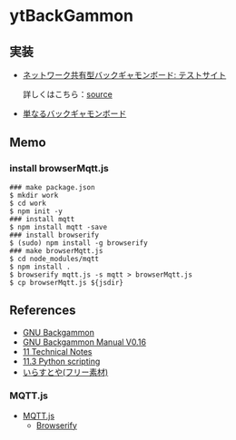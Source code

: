 # ytBackGammon

## 実装

* [ネットワーク共有型バックギャモンボード: テストサイト](http://www.ytani.net:8080/ytbackgammon/)
  
  詳しくはこちら：[source](app/)

* [単なるバックギャモンボード](https://ytani01.github.io/ytBackgammon/)


## Memo

### install browserMqtt.js

```
### make package.json
$ mkdir work
$ cd work
$ npm init -y
### install mqtt
$ npm install mqtt -save
### install browserify
$ (sudo) npm install -g browserify
### make browserMqtt.js
$ cd node_modules/mqtt
$ npm install .
$ browserify mqtt.js -s mqtt > browserMqtt.js
$ cp browserMqtt.js ${jsdir}
```

## References

* [GNU Backgammon](https://www.gnu.org/software/gnubg/)
* [GNU Backgammon Manual  V0.16](https://www.gnu.org/software/gnubg/manual/html_node/)
* [11 Technical Notes](https://www.gnu.org/software/gnubg/manual/html_node/Technical-Notes.html#Technical-Notes)
* [11.3 Python scripting](https://www.gnu.org/software/gnubg/manual/html_node/Python-scripting.html#Python-scripting)
* [いらすとや(フリー素材)](https://www.irasutoya.com/2019/05/blog-post_951.html)

### MQTT.js

* [MQTT.js](https://github.com/mqttjs/MQTT.js)
  - [Browserify](https://github.com/mqttjs/MQTT.js#browserify)
